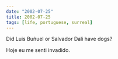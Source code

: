 ```yaml
---
date: "2002-07-25"
title: 2002-07-25
tags: [life, portuguese, surreal]
---
```

Did Luis Buñuel or Salvador Dali have dogs?

Hoje eu me senti invadido.


